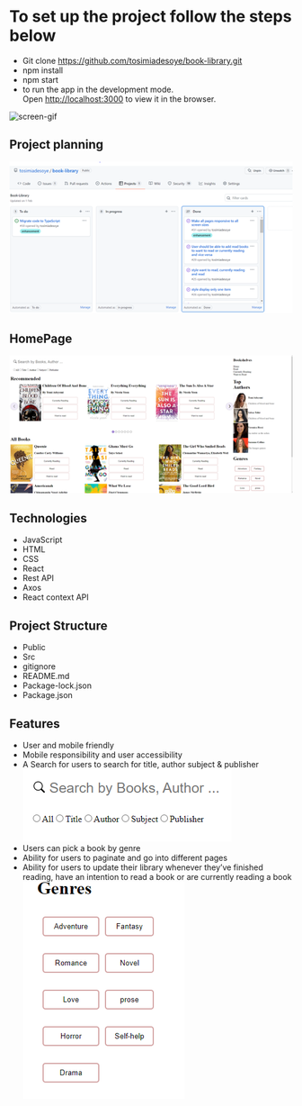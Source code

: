 # To set up the project follow the steps below

- Git clone https://github.com/tosimiadesoye/book-library.git
- npm install
- npm start
- to run the app in the development mode.\
Open [http://localhost:3000](http://localhost:3000) to view it in the browser.

![screen-gif](../public/image/myScreen.gif)


## Project planning
![project structure](/image/project-structure.png)

## HomePage
![home page](/image/HomePage.png)

## Technologies
* JavaScript
* HTML
* CSS
* React
* Rest API
* Axos
* React context API

## Project Structure
* Public
* Src
* gitignore
* README.md
* Package-lock.json
* Package.json


## Features
* User and mobile friendly
* Mobile responsibility and user accessibility
* A Search for users to search for title, author subject & publisher
![search feature](/image/Search-feature.png)  
* Users can pick a book by genre
* Ability for users to paginate and go into different pages
* Ability for users to update their library whenever they’ve finished reading, have an intention to read a book or are currently reading a book
![Genre](/image/Genre.png)

